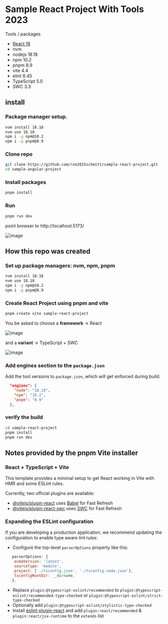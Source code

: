 # Sample React Project With Tools 2023

Tools / packages

- [React 18](https://legacy.reactjs.org/blog/2022/03/29/react-v18.html)
- nvm
- nodejs 18.18
- npm 10.2
- pnpm 8.9
- vite 4.4
- elint 8.45
- TypeScript 5.0
- SWC 3.3

## install

### Package manager setup.

```bash
nvm install 18.18
nvm use 18.18
npm i -g npm@10.2
npm i -g pnpm@8.9
```
 
### Clone repo

```bash
git clone https://github.com/ron2015schmitt/sample-react-project.git
cd sample-angular-project
```

### Install packages

```bash
pnpm install
```
### Run

```bash
pnpm run dev
```
point browser to http://localhost:5173/

![image](https://github.com/ron2015schmitt/sample-react-project/assets/11559541/3a85c3a1-793f-4000-8f0d-ca6b599cca1c)


## How this repo was created
### Set up package managers: nvm, npm, pnpm

```bash
nvm install 18.18
nvm use 18.18
npm i -g npm@10.2
npm i -g pnpm@8.9
```

### Create React Project using pnpm and vite

```bash
pnpm create vite sample-react-project
```

You be asked to choose a **framework** -> React

![image](https://github.com/ron2015schmitt/sample-react-project/assets/11559541/af8e5699-ae89-43b7-b0f0-cc7fa880a736)


and a **variant** -> TypeScript + SWC

![image](https://github.com/ron2015schmitt/sample-react-project/assets/11559541/7e36e357-8519-40cf-aa22-4189aa0c6976)

### Add engines section to the `package.json`

Add the tool versions to `package.json`, which will get enforced during build.

```json
  "engines": {
    "node": "18.18",
    "npm": "10.2",
    "pnpm": "8.9"
  },
```

### verify the build
```bash
cd sample-react-project
pnpm install
pnpm run dev
```



## Notes provided by the pnpm Vite installer

### React + TypeScript + Vite

This template provides a minimal setup to get React working in Vite with HMR and some ESLint rules.

Currently, two official plugins are available:

- [@vitejs/plugin-react](https://github.com/vitejs/vite-plugin-react/blob/main/packages/plugin-react/README.md) uses [Babel](https://babeljs.io/) for Fast Refresh
- [@vitejs/plugin-react-swc](https://github.com/vitejs/vite-plugin-react-swc) uses [SWC](https://swc.rs/) for Fast Refresh

### Expanding the ESLint configuration

If you are developing a production application, we recommend updating the configuration to enable type aware lint rules:

- Configure the top-level `parserOptions` property like this:

```js
   parserOptions: {
    ecmaVersion: 'latest',
    sourceType: 'module',
    project: ['./tsconfig.json', './tsconfig.node.json'],
    tsconfigRootDir: __dirname,
   },
```

- Replace `plugin:@typescript-eslint/recommended` to `plugin:@typescript-eslint/recommended-type-checked` or `plugin:@typescript-eslint/strict-type-checked`
- Optionally add `plugin:@typescript-eslint/stylistic-type-checked`
- Install [eslint-plugin-react](https://github.com/jsx-eslint/eslint-plugin-react) and add `plugin:react/recommended` & `plugin:react/jsx-runtime` to the `extends` list
